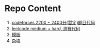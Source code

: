 # Repo Content
1. [codeforces 2200 ~ 2400分(暂定)题目代码](./codeforces/README.md)
2. [leetcode medium + hard, 周赛代码](./leetcode/README.md)
3. [模板](./copypaste/README.md)
4. [杂项](./misc/README.md)
